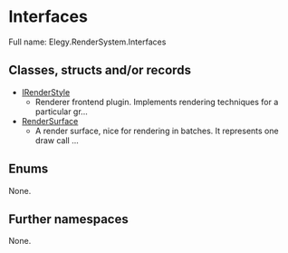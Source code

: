 ﻿
# Interfaces

Full name: Elegy.RenderSystem.Interfaces

## Classes, structs and/or records

* [IRenderStyle](IRenderStyle.md)
  * Renderer frontend plugin. Implements rendering techniques for a particular gr...
* [RenderSurface](RenderSurface.md)
  * A render surface, nice for rendering in batches. It represents one draw call ...

## Enums

None.

## Further namespaces

None.


